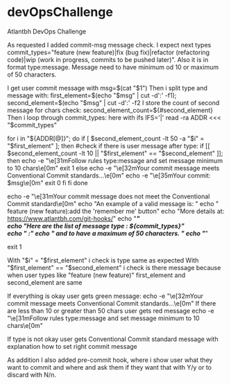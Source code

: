 # devOpsChallenge
Atlantbh DevOps Challenge

As requested I added commit-msg message check.
I expect next types commit_types="feature (new feature)|fix (bug fix)|refactor (refactoring code)|wip (work in progress, commits to be pushed later)".
Also it is in format type:message.
Message need to have minimum od 10 or maximum of 50 characters.

I get user commit message with msg=$(cat "$1")
Then i split type and message with: first_element=$(echo "$msg" | cut -d':' -f1); second_element=$(echo "$msg" | cut -d':' -f2
I store the count of second message for chars check: second_element_count=${#second_element}
Then i loop through commit_types:
  here with ifs
  IFS='|' read -ra ADDR <<< "$commit_types"

  for i in "${ADDR[@]}"; do
      if [ $second_element_count -lt 50 -a "$i" = "$first_element" ]; then
          #check if there is user message after type:
          if [[ $second_element_count -lt 10 || "$first_element" == "$second_element" ]]; then
              echo -e "\e[31mFollow rules type:message and set message minimum to 10 chars\e[0m"
              exit 1
          else
              echo -e "\e[32mYour commit message meets Conventional Commit standards...\e[0m"
              echo -e "\e[35mYour commit: $msg\e[0m"
              exit 0
          fi
      fi
  done

  echo -e "\e[31mYour commit message does not meet the Conventional Commit standard\e[0m"
  echo "An example of a valid message is: "
  echo "  feature (new feature):add the 'remember me' button"
  echo "More details at: https://www.atlantbh.com/git-hooks/"
  echo "***********************************************************************"                                                                                                                                                        
  echo "Here are the  list of message type : ${commit_types}"                                                                                                                                                                           
  echo "  <type>:<description>"
  echo "  and to have a maximum of 50 characters. "
  echo "***********************************************************************"
  
  exit 1

  With "$i" = "$first_element" i check is type same as expected
  With "$first_element" == "$second_element" i check is there message because when user types like "feature (new feature)" first_element and second_element are same

  If everything is okay user gets green message: echo -e "\e[32mYour commit message meets Conventional Commit standards...\e[0m"
  If there are less than 10 or greater than 50 chars user gets red message echo -e "\e[31mFollow rules type:message and set message minimum to 10 chars\e[0m"

  If type is not okay user gets Conventional Commit standard message with explanation how to set right commit message
  

As addition I also added pre-commit hook, where i show user what they want to commit and where and ask them if they want that with Y/y or to discard with N/n.
